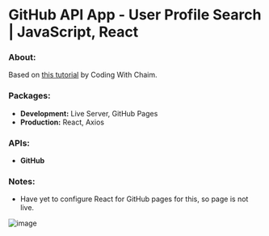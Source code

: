 # GitHub API App - User Profile Search | JavaScript, React

### About:
 Based on [this tutorial](https://www.youtube.com/watch?v=QSzTx2y-Wys&t=48s&ab_channel=CodingWithChaim) by Coding With Chaim.

### Packages:
- **Development:** Live Server, GitHub Pages
- **Production:** React, Axios

### APIs:
- **GitHub**

### Notes:
- Have yet to configure React for GitHub pages for this, so page is not live.

![image](https://github.com/kalafriz/fsd-roadmap/assets/80020511/d69436e4-8937-4ad9-af7b-29863e1500f8)
